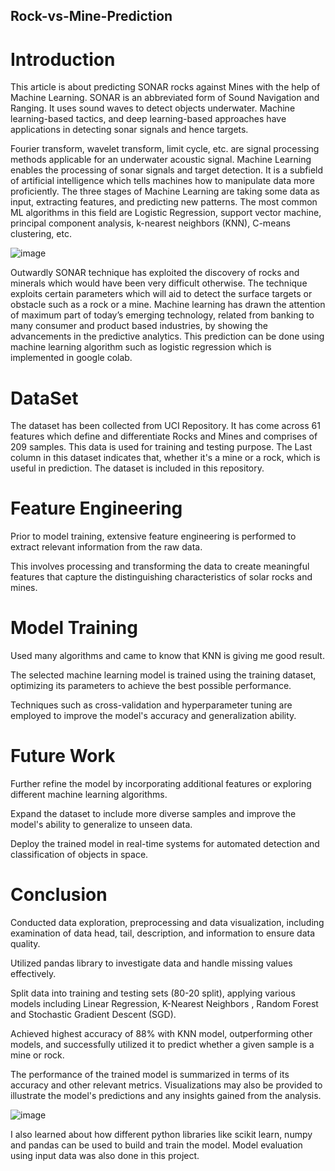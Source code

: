 ## Rock-vs-Mine-Prediction

# Introduction

This article is about predicting SONAR rocks against Mines with the help of Machine Learning. SONAR is an abbreviated form of Sound Navigation and Ranging. It uses sound waves to detect objects underwater. Machine learning-based tactics, and deep learning-based approaches have applications in detecting sonar signals and hence targets.

Fourier transform, wavelet transform, limit cycle, etc. are signal processing methods applicable for an underwater acoustic signal. Machine Learning enables the processing of sonar signals and target detection.
It is a subfield of artificial intelligence which tells machines how to manipulate data more proficiently. The three stages of Machine Learning are taking some data as input, extracting features, and predicting new patterns. 
The most common ML algorithms in this field are Logistic Regression, support vector machine, principal component analysis, k-nearest neighbors (KNN), C-means clustering, etc.




![image](https://github.com/Niharika-Bathula/Rock-vs-Mine-Prediction/assets/142409759/6e335744-9f94-431b-b580-7505a1cbe1a1)



Outwardly SONAR technique has exploited the discovery of rocks and minerals which would have been very difficult otherwise. The technique exploits certain parameters which will aid to detect the surface targets or obstacle such as a rock or a mine. 
Machine learning has drawn the attention of maximum part of today’s emerging technology, related from banking to many consumer and product based industries, by showing the advancements in the predictive analytics. 
This prediction can be done using machine learning algorithm such as logistic regression which is implemented in google colab.

# DataSet

The dataset has been collected from UCI Repository. It has come across 61 features which define and differentiate Rocks and Mines and comprises of 209 samples. This data is used for training and testing purpose. The Last column in this dataset indicates that, whether it's a mine or a rock, which is useful in prediction. The dataset is included in this repository.

# Feature Engineering

Prior to model training, extensive feature engineering is performed to extract relevant information from the raw data.

This involves processing and transforming the data to create meaningful features that capture the distinguishing characteristics of solar rocks and mines.

# Model Training

Used many algorithms and came to know that KNN is giving me good result.

The selected machine learning model is trained using the training dataset, optimizing its parameters to achieve the best possible performance.

Techniques such as cross-validation and hyperparameter tuning are employed to improve the model's accuracy and generalization ability.

# Future Work

Further refine the model by incorporating additional features or exploring different machine learning algorithms.

Expand the dataset to include more diverse samples and improve the model's ability to generalize to unseen data.

Deploy the trained model in real-time systems for automated detection and classification of objects in space.

 # Conclusion

 Conducted data exploration, preprocessing and data visualization, including examination of data head, tail, description, and information to ensure data quality.

Utilized pandas library to investigate data and handle missing values effectively.

Split data into training and testing sets (80-20 split), applying various models including Linear Regression, K-Nearest Neighbors , Random Forest  and Stochastic Gradient Descent (SGD).

Achieved highest accuracy of 88% with KNN model, outperforming other models, and successfully utilized it to predict whether a given sample is a mine or rock.

The performance of the trained model is summarized in terms of its accuracy and other relevant metrics. Visualizations may also be provided to illustrate the model's predictions and any insights gained from the analysis.
 
![image](https://github.com/Niharika-Bathula/Rock-vs-Mine-Prediction/assets/142409759/01bd39af-6ceb-449b-b0ac-18b12bceaa9f)

I also learned about how different python libraries like scikit learn, numpy and pandas can be used to build and train the model.
Model evaluation using input data was also done in this project.


